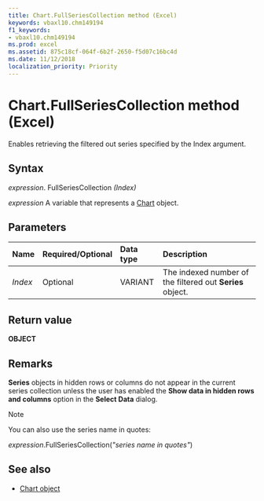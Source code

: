 ```yaml
---
title: Chart.FullSeriesCollection method (Excel)
keywords: vbaxl10.chm149194
f1_keywords:
- vbaxl10.chm149194
ms.prod: excel
ms.assetid: 875c18cf-064f-6b2f-2650-f5d07c16bc4d
ms.date: 11/12/2018
localization_priority: Priority
---
```



# Chart.FullSeriesCollection method (Excel)

Enables retrieving the filtered out series specified by the Index argument.

## Syntax

_expression_. FullSeriesCollection _(Index)_

_expression_ A variable that represents a [Chart](Excel.Chart-graph-object.md) object.


## Parameters

|Name|Required/Optional|Data type|Description|
|:-----|:-----|:-----|:-----|
| _Index_|Optional|VARIANT|The indexed number of the filtered out **Series** object.|

## Return value

**OBJECT**


## Remarks

**Series** objects in hidden rows or columns do not appear in the current series collection unless the user has enabled the **Show data in hidden rows and columns** option in the **Select Data** dialog.

> [!NOTE] 
> You can also use the series name in quotes:
>   
> *expression*.FullSeriesCollection(*"series name in quotes"*)

## See also

- [Chart object](Excel.Chart(object).md)

